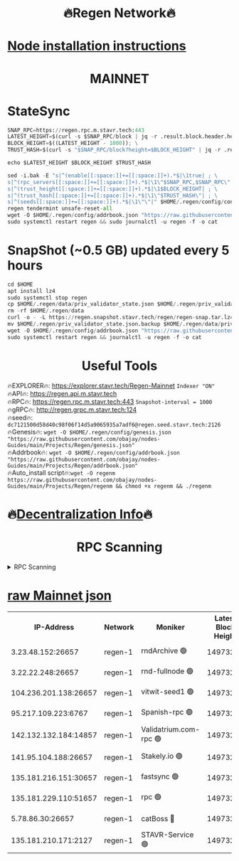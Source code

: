 <h1 align="center"> 🔥Regen Network🔥</h1>

[Node installation instructions](https://github.com/obajay/nodes-Guides/tree/main/Projects/Regen)
=
<h1 align="center"> MAINNET</h1>

# StateSync
```python
SNAP_RPC=https://regen.rpc.m.stavr.tech:443
LATEST_HEIGHT=$(curl -s $SNAP_RPC/block | jq -r .result.block.header.height); \
BLOCK_HEIGHT=$((LATEST_HEIGHT - 1000)); \
TRUST_HASH=$(curl -s "$SNAP_RPC/block?height=$BLOCK_HEIGHT" | jq -r .result.block_id.hash)

echo $LATEST_HEIGHT $BLOCK_HEIGHT $TRUST_HASH

sed -i.bak -E "s|^(enable[[:space:]]+=[[:space:]]+).*$|\1true| ; \
s|^(rpc_servers[[:space:]]+=[[:space:]]+).*$|\1\"$SNAP_RPC,$SNAP_RPC\"| ; \
s|^(trust_height[[:space:]]+=[[:space:]]+).*$|\1$BLOCK_HEIGHT| ; \
s|^(trust_hash[[:space:]]+=[[:space:]]+).*$|\1\"$TRUST_HASH\"| ; \
s|^(seeds[[:space:]]+=[[:space:]]+).*$|\1\"\"|" $HOME/.regen/config/config.toml
regen tendermint unsafe-reset-all
wget -O $HOME/.regen/config/addrbook.json "https://raw.githubusercontent.com/obajay/nodes-Guides/main/Projects/Regen/addrbook.json"
sudo systemctl restart regen && sudo journalctl -u regen -f -o cat
```
# SnapShot (~0.5 GB) updated every 5 hours
```python
cd $HOME
apt install lz4
sudo systemctl stop regen
cp $HOME/.regen/data/priv_validator_state.json $HOME/.regen/priv_validator_state.json.backup
rm -rf $HOME/.regen/data
curl -o - -L https://regen.snapshot.stavr.tech/regen/regen-snap.tar.lz4 | lz4 -c -d - | tar -x -C $HOME/.regen --strip-components 2
mv $HOME/.regen/priv_validator_state.json.backup $HOME/.regen/data/priv_validator_state.json
wget -O $HOME/.regen/config/addrbook.json "https://raw.githubusercontent.com/obajay/nodes-Guides/main/Projects/Regen/addrbook.json"
sudo systemctl restart regen && journalctl -u regen -f -o cat
```

 <h1 align="center"> Useful Tools</h1>

🔥EXPLORER🔥:     https://explorer.stavr.tech/Regen-Mainnet        `Indexer "ON"` \
🔥API🔥:          https://regen.api.m.stavr.tech \
🔥RPC🔥:          https://regen.rpc.m.stavr.tech:443              `Snapshot-interval = 1000` \
🔥gRPC🔥:         http://regen.grpc.m.stavr.tech:124 \
🔥seed🔥:      `dc7121500d58d40c98f06f14d5a9065935a7adf6@regen.seed.stavr.tech:2126` \
🔥Genesis🔥:   `wget -O $HOME/.regen/config/genesis.json "https://raw.githubusercontent.com/obajay/nodes-Guides/main/Projects/Regen/genesis.json"` \
🔥Addrbook🔥:  `wget -O $HOME/.regen/config/addrbook.json "https://raw.githubusercontent.com/obajay/nodes-Guides/main/Projects/Regen/addrbook.json"` \
🔥Auto_install script🔥:`wget -O regenm https://raw.githubusercontent.com/obajay/nodes-Guides/main/Projects/Regen/regenm && chmod +x regenm && ./regenm`

🔥[Decentralization Info](https://github.com/obajay/StateSync-snapshots/tree/main/Projects/Regen/Decentralization)🔥
=
<h1 align="center"> RPC Scanning</h1>

<details>
<summary>RPC Scanning</summary>

<h2 align="center"> We scan nodes in real time every 4 hours. And we provide the final result of RPC endpoints.
We cannot influence the operation of these nodes in any way. </h2>


```python
If Voting Power is higher than 0 --> then the Node is a validator of the network and may be subject to attack and be a potential threat to the chain.
```
```python
We marked such validators with a red symbol
```

</details>

[raw Mainnet json](https://rpc-check.regenm.stavr.tech/regenm/rpc-regenm-result.json)
=


<table><tr><th>IP-Address</th><th>Network</th><th>Moniker</th><th>Latest Block Height</th><th>Earliest Block Height</th><th>Catching Up</th><th>Tx Index</th><th>Voting Power</th><th>Scan Time</th></tr><tr><td>3.23.48.152:26657</td><td>regen-1</td><td>rndArchive 🟢</td><td>14973239</td><td>1</td><td>False</td><td>on</td><td>0</td><td>2024-03-04T15:44:44.182466397UTC</td></tr><tr><td>3.22.22.248:26657</td><td>regen-1</td><td>rnd-fullnode 🟢</td><td>14973238</td><td>4134001</td><td>False</td><td>on</td><td>0</td><td>2024-03-04T15:44:41.505643821UTC</td></tr><tr><td>104.236.201.138:26657</td><td>regen-1</td><td>vitwit-seed1 🟢</td><td>14973234</td><td>8943001</td><td>False</td><td>on</td><td>0</td><td>2024-03-04T15:44:13.737708224UTC</td></tr><tr><td>95.217.109.223:6767</td><td>regen-1</td><td>Spanish-rpc 🟢</td><td>14973241</td><td>10068001</td><td>False</td><td>on</td><td>0</td><td>2024-03-04T15:44:57.275957291UTC</td></tr><tr><td>142.132.132.184:14857</td><td>regen-1</td><td>Validatrium.com-rpc 🟢</td><td>14973241</td><td>11175001</td><td>False</td><td>on</td><td>0</td><td>2024-03-04T15:44:57.499989338UTC</td></tr><tr><td>141.95.104.188:26657</td><td>regen-1</td><td>Stakely.io 🟢</td><td>14973237</td><td>13442501</td><td>False</td><td>on</td><td>0</td><td>2024-03-04T15:44:32.686174310UTC</td></tr><tr><td>135.181.216.151:30657</td><td>regen-1</td><td>fastsync 🟢</td><td>14973239</td><td>14457001</td><td>False</td><td>off</td><td>0</td><td>2024-03-04T15:44:46.794648953UTC</td></tr><tr><td>135.181.229.110:51657</td><td>regen-1</td><td>rpc 🟢</td><td>14973237</td><td>14844001</td><td>False</td><td>on</td><td>0</td><td>2024-03-04T15:44:30.424400527UTC</td></tr><tr><td>5.78.86.30:26657</td><td>regen-1</td><td>catBoss 🔴</td><td>14973244</td><td>14962001</td><td>False</td><td>on</td><td>9087052138</td><td>2024-03-04T15:45:14.932014479UTC</td></tr><tr><td>135.181.210.171:2127</td><td>regen-1</td><td>STAVR-Service 🟢</td><td>14973245</td><td>14970001</td><td>False</td><td>on</td><td>0</td><td>2024-03-04T15:45:19.317167426UTC</td></tr></table>